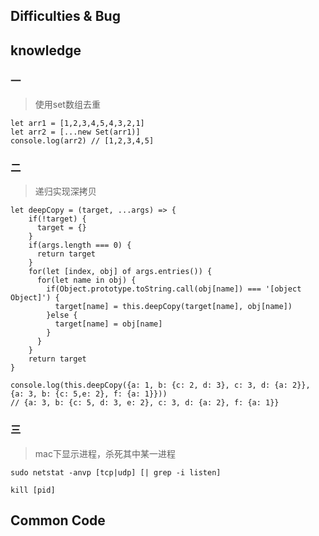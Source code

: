 ## Difficulties & Bug

## knowledge

### 一

> 使用set数组去重

```
let arr1 = [1,2,3,4,5,4,3,2,1]
let arr2 = [...new Set(arr1)]
console.log(arr2) // [1,2,3,4,5]
```

### 二

> 递归实现深拷贝

```
let deepCopy = (target, ...args) => {
    if(!target) {
      target = {}
    }
    if(args.length === 0) {
      return target
    }
    for(let [index, obj] of args.entries()) {
      for(let name in obj) {
        if(Object.prototype.toString.call(obj[name]) === '[object Object]') {
          target[name] = this.deepCopy(target[name], obj[name])
        }else {
          target[name] = obj[name]
        }
      }
    }
    return target
}

console.log(this.deepCopy({a: 1, b: {c: 2, d: 3}, c: 3, d: {a: 2}}, {a: 3, b: {c: 5,e: 2}, f: {a: 1}}))
// {a: 3, b: {c: 5, d: 3, e: 2}, c: 3, d: {a: 2}, f: {a: 1}}
```

### 三

> mac下显示进程，杀死其中某一进程

```
sudo netstat -anvp [tcp|udp] [| grep -i listen]
```
```
kill [pid]
```




## Common Code
